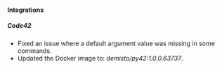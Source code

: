 
#### Integrations

##### Code42

- Fixed an issue where a default argument value was missing in some commands.
- Updated the Docker image to: *demisto/py42:1.0.0.63737*.
